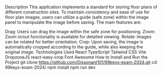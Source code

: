 Description
This application implements a standard for storing floor plans of different construction sites. To maintain consistency and ease of use for floor plan images, users can utilize a guide (safe zone) within the image panel to manipulate the image before saving. The main features are:

Drag: Users can drag the image within the safe zone for positioning.
Zoom: Zoom in/out functionality is available for detailed viewing.
Rotate: Images can be rotated for better orientation.
Crop: Upon saving, the image is automatically cropped according to the guide, while also keeping the original image.
Technologies Used
React
TypeScript
Tailwind CSS
Vite
DropzoneJS
react-easy-crop
Font Awesome
How to Install and Run the Project
git clone https://github.com/Dissonant101/99keys-exam-2024.git
cd 99keys-exam-2024/
npm install
npm run dev
